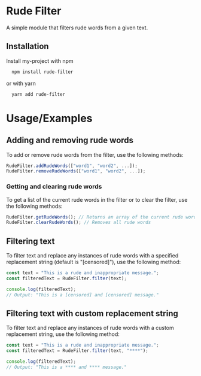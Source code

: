 # Rude Filter

A simple module that filters rude words from a given text.

## Installation

Install my-project with npm

```bash
  npm install rude-filter
```

or with yarn

```bash
  yarn add rude-filter
```

# Usage/Examples

## Adding and removing rude words

To add or remove rude words from the filter, use the following methods:

```javascript
RudeFilter.addRudeWords(["word1", "word2", ...]);
RudeFilter.removeRudeWords(["word1", "word2", ...]);
```

### Getting and clearing rude words

To get a list of the current rude words in the filter or to clear the filter, use the following methods:

```javascript
RudeFilter.getRudeWords(); // Returns an array of the current rude words
RudeFilter.clearRudeWords(); // Removes all rude words
```

## Filtering text

To filter text and replace any instances of rude words with a specified replacement string (default is "[censored]"), use the following method:

```javascript
const text = "This is a rude and inappropriate message.";
const filteredText = RudeFilter.filter(text);

console.log(filteredText);
// Output: "This is a [censored] and [censored] message."
```

## Filtering text with custom replacement string

To filter text and replace any instances of rude words with a custom replacement string, use the following method:

```javascript
const text = "This is a rude and inappropriate message.";
const filteredText = RudeFilter.filter(text, "****");

console.log(filteredText);
// Output: "This is a **** and **** message."
```
